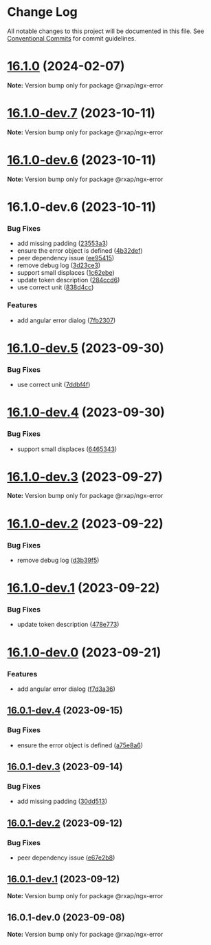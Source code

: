 # Change Log

All notable changes to this project will be documented in this file.
See [Conventional Commits](https://conventionalcommits.org) for commit guidelines.

# [16.1.0](https://gitlab.com/rxap/packages/compare/@rxap/ngx-error@16.1.0-dev.7...@rxap/ngx-error@16.1.0) (2024-02-07)

**Note:** Version bump only for package @rxap/ngx-error

# [16.1.0-dev.7](https://gitlab.com/rxap/packages/compare/@rxap/ngx-error@16.1.0-dev.6...@rxap/ngx-error@16.1.0-dev.7) (2023-10-11)

**Note:** Version bump only for package @rxap/ngx-error

# [16.1.0-dev.6](https://gitlab.com/rxap/packages/compare/@rxap/ngx-error@16.1.0-dev.6...@rxap/ngx-error@16.1.0-dev.6) (2023-10-11)

**Note:** Version bump only for package @rxap/ngx-error

# 16.1.0-dev.6 (2023-10-11)

### Bug Fixes

- add missing padding ([23553a3](https://gitlab.com/rxap/packages/commit/23553a39fbb3dd7e9f810c96fe8e242c75bdb09f))
- ensure the error object is defined ([4b32def](https://gitlab.com/rxap/packages/commit/4b32defd3697a1f3c4ed421c3ff875f1c871cd5e))
- peer dependency issue ([ee95415](https://gitlab.com/rxap/packages/commit/ee95415370d9ef2396916d6c25061a0df791034a))
- remove debug log ([3d23ce3](https://gitlab.com/rxap/packages/commit/3d23ce3b3e18067a1ed0e5c5182164c06754bda4))
- support small displaces ([1c62ebe](https://gitlab.com/rxap/packages/commit/1c62ebe496aa526ab2b923764475b370715a26d7))
- update token description ([284ccd6](https://gitlab.com/rxap/packages/commit/284ccd658576cdb4d8dbf2f2a7c10717de5c1e16))
- use correct unit ([838d4cc](https://gitlab.com/rxap/packages/commit/838d4cc8c1e1399f4bd1945ad7e0f935fdbe1c3c))

### Features

- add angular error dialog ([7fb2307](https://gitlab.com/rxap/packages/commit/7fb230723cfe69fb5bf0d0be7a223c895ca0bbf2))

# [16.1.0-dev.5](https://gitlab.com/rxap/packages/compare/@rxap/ngx-error@16.1.0-dev.4...@rxap/ngx-error@16.1.0-dev.5) (2023-09-30)

### Bug Fixes

- use correct unit ([7ddbf4f](https://gitlab.com/rxap/packages/commit/7ddbf4fbbdfff6399528feef6ca20c0125bbbb93))

# [16.1.0-dev.4](https://gitlab.com/rxap/packages/compare/@rxap/ngx-error@16.1.0-dev.3...@rxap/ngx-error@16.1.0-dev.4) (2023-09-30)

### Bug Fixes

- support small displaces ([6465343](https://gitlab.com/rxap/packages/commit/64653433b5bf9f22c3ea1ad8060c418b29afd5f2))

# [16.1.0-dev.3](https://gitlab.com/rxap/packages/compare/@rxap/ngx-error@16.1.0-dev.2...@rxap/ngx-error@16.1.0-dev.3) (2023-09-27)

**Note:** Version bump only for package @rxap/ngx-error

# [16.1.0-dev.2](https://gitlab.com/rxap/packages/compare/@rxap/ngx-error@16.1.0-dev.1...@rxap/ngx-error@16.1.0-dev.2) (2023-09-22)

### Bug Fixes

- remove debug log ([d3b39f5](https://gitlab.com/rxap/packages/commit/d3b39f5d7aeba6810a1c23d61240a35aa07268e1))

# [16.1.0-dev.1](https://gitlab.com/rxap/packages/compare/@rxap/ngx-error@16.1.0-dev.0...@rxap/ngx-error@16.1.0-dev.1) (2023-09-22)

### Bug Fixes

- update token description ([478e773](https://gitlab.com/rxap/packages/commit/478e7735b345ab8a9a205e266e109da3f1eeecd1))

# [16.1.0-dev.0](https://gitlab.com/rxap/packages/compare/@rxap/ngx-error@16.0.1-dev.4...@rxap/ngx-error@16.1.0-dev.0) (2023-09-21)

### Features

- add angular error dialog ([f7d3a36](https://gitlab.com/rxap/packages/commit/f7d3a369bfbd74f7a02d1ad46bfface528a035c4))

## [16.0.1-dev.4](https://gitlab.com/rxap/packages/compare/@rxap/ngx-error@16.0.1-dev.3...@rxap/ngx-error@16.0.1-dev.4) (2023-09-15)

### Bug Fixes

- ensure the error object is defined ([a75e8a6](https://gitlab.com/rxap/packages/commit/a75e8a640afe26ab2d8179b1c3a6432d110666c3))

## [16.0.1-dev.3](https://gitlab.com/rxap/packages/compare/@rxap/ngx-error@16.0.1-dev.2...@rxap/ngx-error@16.0.1-dev.3) (2023-09-14)

### Bug Fixes

- add missing padding ([30dd513](https://gitlab.com/rxap/packages/commit/30dd51326d1b8f938d0ff543c3cd2b4191b8d556))

## [16.0.1-dev.2](https://gitlab.com/rxap/packages/compare/@rxap/ngx-error@16.0.1-dev.1...@rxap/ngx-error@16.0.1-dev.2) (2023-09-12)

### Bug Fixes

- peer dependency issue ([e67e2b8](https://gitlab.com/rxap/packages/commit/e67e2b8eb884b598536d16c2c544a9ad9be5b53e))

## [16.0.1-dev.1](https://gitlab.com/rxap/packages/compare/@rxap/ngx-error@16.0.1-dev.0...@rxap/ngx-error@16.0.1-dev.1) (2023-09-12)

**Note:** Version bump only for package @rxap/ngx-error

## 16.0.1-dev.0 (2023-09-08)

**Note:** Version bump only for package @rxap/ngx-error
